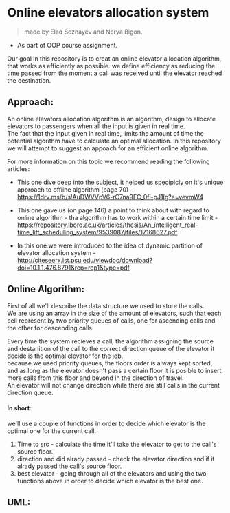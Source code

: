 # Online elevators allocation system
> made by Elad Seznayev and Nerya Bigon.
* As part of OOP course assignment.

Our goal in this repository is to creat an online elevator allocation algorithm, that works as efficiently as possible.
we define efficiency as reducing the time passed from the moment a call was received until the elevator reached the destination.

## Approach:
An online elevators allocation algorithm is an algorithm, design to allocate elevators to passengers when all the input is given in real time.  
The fact that the input given in real time, limits the amount of time the potential algorithm have to calculate an optimal allocation.
In this repository we will attempt to suggest an appoach for an efficient online algorithm. 

For more information on this topic we recommend reading the following articles:
* This one dive deep into the subject, it helped us specipicly on it's unique approach to offline algorithm (page 70) - https://1drv.ms/b/s!AuDWVVpV6-rC7na9FC_0fi-pJ1Ig?e=vevmW4  
* This one gave us (on page 146) a point to think about with regard to online algorithm - tha algorithm has to work within a certain time limit -  https://repository.lboro.ac.uk/articles/thesis/An_intelligent_real-time_lift_scheduling_system/9539087/files/17168627.pdf  

* In this one we were introduced to the idea of dynamic partition of elevator allocation system - http://citeseerx.ist.psu.edu/viewdoc/download?doi=10.1.1.476.8791&rep=rep1&type=pdf  



## Online Algorithm:
First of all we'll describe the data structure we used to store the calls.  
We are using an array in the size of the amount of elevators, such that each cell represent by two priority queues of calls, one for ascending calls and the other for descending calls.  

Every time the system recieves a call, the algorithm assigning the source and destanition of the call to the correct direction queue of the elevator it decide is the optimal elevator for the job.  
because we used priority queues, the floors order is always kept sorted, and as long as the elevator doesn't pass a certain floor it is posible to insert more calls from this floor and beyond in the direction of travel.  
An elevator will not change direction while there are still calls in the current direction queue.


#### In short: 
we'll use a couple of functions in order to decide which elevator is the optimal one for the current call.  

1. Time to src - calculate the time it'll take the elevator to get to the call's source floor.
2. direction and did alrady passed - check the elevator direction and if it alrady passed the call's source floor.
3. best elevator - going through all of the elevators and using the two functions above in order to decide which elevator is the best one.  


## UML:






